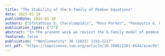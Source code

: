 ```yaml
---
title: "The Stability of the b-family of Peakon Equations"
date: 2023-01-10
publishDate: 2023-01-10
authors: ["Efstathios G. Charalampidis", "Ross Parker", "Panayotis G. Kevrekidis", "Stéphane Lafortune"]
publication_types: ["2"]
abstract: "In the present work we revisit the b-family model of peakon equations,containing as special cases the b=2 (Camassa-Holm) and b=3 (Degasperis-Procesi) integrable examples. We establish information about the point spectrum of the peakon solutions and notably find that for suitably smooth perturbations there exists point spectrum in the right half plane rendering the peakons unstable for b<1. We explore numerically these ideas in the realm of fixed-point iterations, spectral stability analysis and time-stepping of the model for the different parameter regimes. In particular, we identify exact, stationary (spectrally stable) lefton solutions for b<-1, and for -1<b<1, we dynamically identify ramp-cliff solutions as dominant states in this regime. We complement our analysis by examining the breakup of smooth initial data into stable peakons for b>1. While many of the above dynamical features had been explored in earlier studies, in the present work, we supplement them, wherever possible, with spectral stability computations."
featured: false
publication: "*Nonlinearity* 36 (2023) 1192–1217"
url_pdf: "https://iopscience.iop.org/article/10.1088/1361-6544/acac5b"
---
```

 